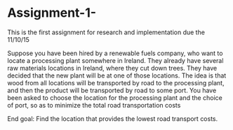 # Assignment-1-
This is the first assignment for research and implementation due the 11/10/15

Suppose you have been hired by a renewable fuels company, who want to locate a processing plant somewhere in Ireland. They already have several raw materials locations in Ireland, where they cut down trees. They have decided that the new plant will be at one of those locations. The idea is that wood from all locations will be transported by road to the processing plant, and then the product will be transported by road to some port. You have been asked to choose the location for the processing plant and the choice of port, so as to minimize the total road transportation costs

End goal: Find the location that provides the lowest road transport costs.
